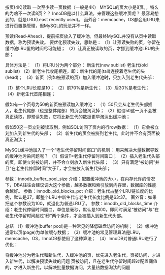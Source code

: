 按页(4K)读取 一次至少读一页数据（一般是4K）
MYSQL的页大小是8页。。特么的为啥不一次读8页？？
InnoDB是以什么算法，来管理这些缓冲页呢？
最容易想到的，就是LRU(Least recently used)。
画外音：memcache，OS都会用LRU来进行页置换管理，但MySQL的玩法并不一样。

预读(Read-Ahead)，提前把页放入了缓冲池，但最终MySQL并没有从页中读取数据，称为预读失效。
要优化预读失效，思路是：
（1）让预读失败的页，停留在缓冲池LRU里的时间尽可能短；
（2）让真正被读取的页，才挪到缓冲池LRU的头部；


具体方法是：
（1）将LRU分为两个部分：
新生代(new sublist)
老生代(old sublist)
（2）新老生代收尾相连，即：新生代的尾(tail)连接着老生代的头(head)；
（3）新页（例如被预读的页）加入缓冲池时，只加入到老生代头部：


（1）整个LRU长度是10；
（2）前70%是新生代；
（3）后30%是老生代；
（4）新老生代首尾相连；

假如有一个页号为50的新页被预读加入缓冲池：
（1）50只会从老生代头部插入，老生代尾部（也是整体尾部）的页会被淘汰掉；
（2）假设50这一页不会被真正读取，即预读失败，它将比新生代的数据更早淘汰出缓冲池；

假如50这一页立刻被读取到，例如SQL访问了页内的行row数据：
（1）它会被立刻加入到新生代的头部；
（2）新生代的页会被挤到老生代，此时并不会有页面被真正淘汰；

MySQL缓冲池加入了一个“老生代停留时间窗口”的机制：
用来解决大量数据导致的缓冲池污染问题呢？
（1）假设T=老生代停留时间窗口；
（2）插入老生代头部的页，即使立刻被访问，并不会立刻放入新生代头部；
（3）只有满足“被访问”并且“在老生代停留时间”大于T，才会被放入新生代头部；


参数：innodb_buffer_pool_size
介绍：配置缓冲池的大小，在内存允许的情况下，DBA往往会建议调大这个参数，越多数据和索引放到内存里，数据库的性能会越好。
参数：innodb_old_blocks_pct
介绍：老生代占整个LRU链长度的比例，默认是37，即整个LRU中新生代与老生代长度比例是63:37。
画外音：如果把这个参数设为100，就退化为普通LRU了。
参数：innodb_old_blocks_time
介绍：老生代停留时间窗口，单位是毫秒，默认是1000，即同时满足“被访问”与“在老生代停留时间超过1秒”两个条件，才会被插入到新生代头部。

总结
（1）缓冲池(buffer pool)是一种常见的降低磁盘访问的机制；
（2）缓冲池通常以页(page)为单位缓存数据；
（3）缓冲池的常见管理算法是LRU，memcache，OS，InnoDB都使用了这种算法；
（4）InnoDB对普通LRU进行了优化：

将缓冲池分为老生代和新生代，入缓冲池的页，优先进入老生代，页被访问，才进入新生代，以解决预读失效的问题
页被访问，且在老生代停留时间超过配置阈值的，才进入新生代，以解决批量数据访问，大量热数据淘汰的问题